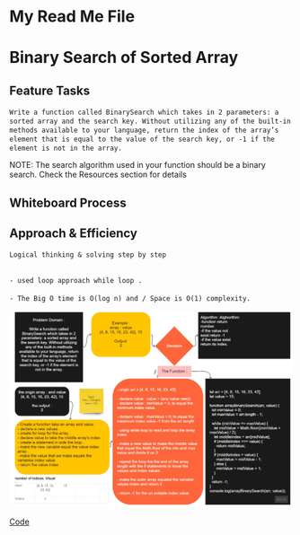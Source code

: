 # My Read Me File

# Binary Search of Sorted Array
<!-- Description of the challenge -->
## Feature Tasks

    Write a function called BinarySearch which takes in 2 parameters: a sorted array and the search key. Without utilizing any of the built-in methods available to your language, return the index of the array’s element that is equal to the value of the search key, or -1 if the element is not in the array.

NOTE: The search algorithm used in your function should be a binary search.
Check the Resources section for details

## Whiteboard Process
<!-- Embedded whiteboard image -->

## Approach & Efficiency
<!-- What approach did you take? Discuss Why. What is the Big O space/time for this approach? -->

    Logical thinking & solving step by step

##

    - used loop approach while loop .

    - The Big O time is O(log n) and / Space is O(1) complexity.

![array-binary-search](./array-binary-search.jpg)

[Code](./array-binary-search.js)
